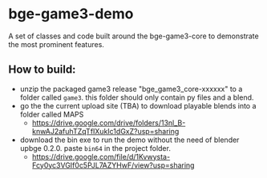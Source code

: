 # bge-game3-demo
A set of classes and code built around the bge-game3-core to demonstrate the most prominent features.

## How to build:
- unzip the packaged game3 release "bge_game3_core-xxxxxx" to a folder called `game3`.  this folder should only contain py files and a blend.
- go the the current upload site (TBA) to download playable blends into a folder called MAPS
  - https://drive.google.com/drive/folders/13nl_B-knwAJ2afuhTZqTfIXukIc1dGxZ?usp=sharing
- download the bin exe to run the demo without the need of blender upbge 0.2.0.  paste `bin64` in the project folder.
  - https://drive.google.com/file/d/1Kvwysta-Fcy0yc3VGIf0c5PJL7AZYHwF/view?usp=sharing
